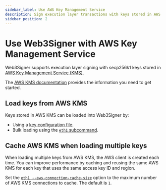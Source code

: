 ```yaml
---
sidebar_label: Use AWS Key Management Service
description: Sign execution layer transactions with keys stored in AWS Key Management Service(KMS).
sidebar_position: 2
---
```


# Use Web3Signer with AWS Key Management Service

Web3Signer supports execution layer signing with secp256k1 keys stored in 
[AWS Key Management Service (KMS)](https://aws.amazon.com/kms/).

The [AWS KMS documentation](https://aws.amazon.com/kms/getting-started/)
provides the information you need to get started.

## Load keys from AWS KMS 

Keys stored in AWS KMS can be loaded into Web3Signer by:   

* Using a [key configuration file](../../../load-keys.md#use-key-configuration-files). 
* Bulk loading using the [`eth1` subcommand](../../../load-keys.md#aws-key-management-service).

## Cache AWS KMS when loading multiple keys

When loading multiple keys from AWS KMS, the AWS client is created each time.
You can improve performance by caching and reusing the same AWS KMS for each key that
uses the same access key ID and region.

Set the [`eth1 --aws-connection-cache-size`](../../../../reference/cli/subcommands.md#aws-connection-cache-size-1)
option to the maximum number of AWS KMS connections to cache.
The default is `1`.